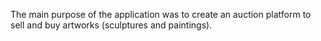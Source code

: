 The main purpose of the application was to create an auction platform to sell and buy artworks (sculptures and paintings).
